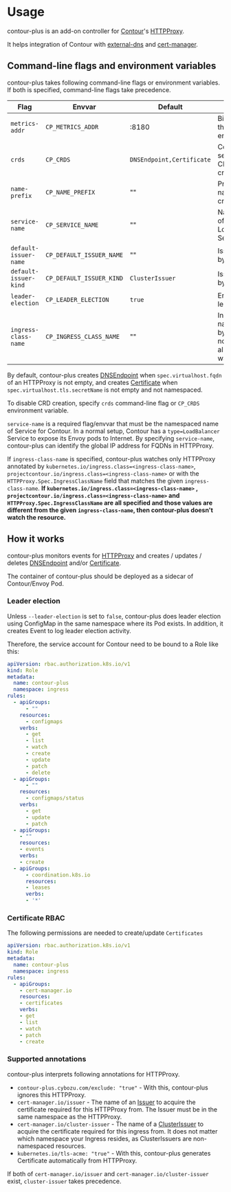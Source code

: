 Usage
=====

contour-plus is an add-on controller for [Contour][]'s [HTTPProxy][].

It helps integration of Contour with [external-dns][] and [cert-manager][].

Command-line flags and environment variables
--------------------------------------------

contour-plus takes following command-line flags or environment variables.
If both is specified, command-line flags take precedence.

| Flag                  | Envvar                   | Default                   | Description                                        |
| --------------------- | ------------------------ | ------------------------- | -------------------------------------------------- |
| `metrics-addr`        | `CP_METRICS_ADDR`        | :8180                     | Bind address for the metrics endpoint              |
| `crds`                | `CP_CRDS`                | `DNSEndpoint,Certificate` | Comma-separated list of CRDs to be created.        |
| `name-prefix`         | `CP_NAME_PREFIX`         | ""                        | Prefix of CRD names to be created                  |
| `service-name`        | `CP_SERVICE_NAME`        | ""                        | NamespacedName of the Contour LoadBalancer Service |
| `default-issuer-name` | `CP_DEFAULT_ISSUER_NAME` | ""                        | Issuer name used by default                        |
| `default-issuer-kind` | `CP_DEFAULT_ISSUER_KIND` | `ClusterIssuer`           | Issuer kind used by default                        |
| `leader-election`     | `CP_LEADER_ELECTION`     | `true`                    | Enable / disable leader election                   |
| `ingress-class-name`  | `CP_INGRESS_CLASS_NAME`  | ""                        | Ingress class name that watched by Contour Plus. If not specified, then all classes are watched    |

By default, contour-plus creates [DNSEndpoint][] when `spec.virtualhost.fqdn` of an HTTPProxy is not empty,
and creates [Certificate][] when `spec.virtualhost.tls.secretName` is not empty and not namespaced.

To disable CRD creation, specify `crds` command-line flag or `CP_CRDS` environment variable.

`service-name` is a required flag/envvar that must be the namespaced name of Service for Contour.
In a normal setup, Contour has a `type=LoadBalancer` Service to expose its Envoy pods to Internet.
By specifying `service-name`, contour-plus can identify the global IP address for FQDNs in HTTPProxy.

If `ingress-class-name` is specified, contour-plus watches only HTTPProxy annotated by `kubernetes.io/ingress.class=<ingress-class-name>`, `projectcontour.io/ingress.class=<ingress-class-name>` or with the `HTTPProxy.Spec.IngressClassName` field that matches the given `ingress-class-name`.
**If `kubernetes.io/ingress.class=<ingress-class-name>` , `projectcontour.io/ingress.class=<ingress-class-name>` and `HTTPProxy.Spec.IngressClassName` are all specified and those values are different from the given `ingress-class-name`, then contour-plus doesn't watch the resource.**

How it works
------------

contour-plus monitors events for [HTTPProxy][] and creates / updates / deletes
[DNSEndpoint][] and/or [Certificate][].

The container of contour-plus should be deployed as a sidecar of Contour/Envoy Pod.

### Leader election

Unless  `--leader-election` is set to `false`, contour-plus does leader election using
ConfigMap in the same namespace where its Pod exists.  In addition, it creates
Event to log leader election activity.

Therefore, the service account for Contour need to be bound to a Role like this:

```yaml
apiVersion: rbac.authorization.k8s.io/v1
kind: Role
metadata:
  name: contour-plus
  namespace: ingress
rules:
  - apiGroups:
      - ""
    resources:
      - configmaps
    verbs:
      - get
      - list
      - watch
      - create
      - update
      - patch
      - delete
  - apiGroups:
      - ""
    resources:
      - configmaps/status
    verbs:
      - get
      - update
      - patch
  - apiGroups:
    - ""
    resources:
    - events
    verbs:
    - create
  - apiGroups:
      - coordination.k8s.io
      resources:
      - leases
      verbs:
      - '*'
```

### Certificate RBAC

The following permissions are needed to create/update `Certificates`

```yaml
apiVersion: rbac.authorization.k8s.io/v1
kind: Role
metadata:
  name: contour-plus
  namespace: ingress
rules:
  - apiGroups:
    - cert-manager.io
    resources:
    - certificates
    verbs:
    - get
    - list
    - watch
    - patch
    - create
```

### Supported annotations

contour-plus interprets following annotations for HTTPProxy.

- `contour-plus.cybozu.com/exclude: "true"` - With this, contour-plus ignores this HTTPProxy.
- `cert-manager.io/issuer` - The name of an  [Issuer][] to acquire the certificate required for this HTTPProxy from. The Issuer must be in the same namespace as the HTTPProxy.
- `cert-manager.io/cluster-issuer` - The name of a [ClusterIssuer][Issuer] to acquire the certificate required for this ingress from. It does not matter which namespace your Ingress resides, as ClusterIssuers are non-namespaced resources.
- `kubernetes.io/tls-acme: "true"` - With this, contour-plus generates Certificate automatically from HTTPProxy.

If both of `cert-manager.io/issuer` and `cert-manager.io/cluster-issuer` exist, `cluster-issuer` takes precedence.

[Contour]: https://github.com/heptio/contour
[HTTPProxy]: https://github.com/projectcontour/contour/blob/master/site/docs/master/httpproxy.md
[DNSEndpoint]: https://github.com/kubernetes-incubator/external-dns/blob/master/docs/contributing/crd-source.md
[external-dns]: https://github.com/kubernetes-incubator/external-dns
[Certificate]: http://docs.cert-manager.io/en/latest/reference/certificates.html
[cert-manager]: http://docs.cert-manager.io/en/latest/index.html
[Issuer]: https://docs.cert-manager.io/en/latest/reference/issuers.html
